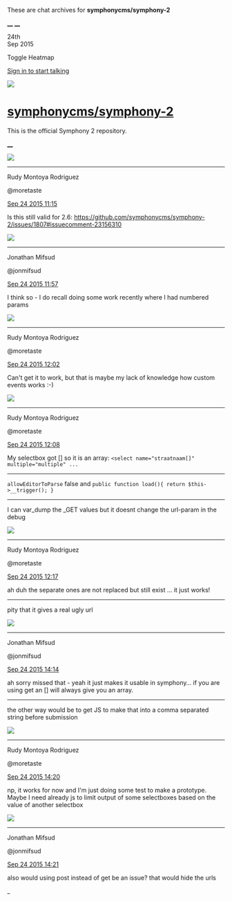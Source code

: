These are chat archives for **symphonycms/symphony-2**

[__](/symphonycms/symphony-2/archives/2015/09/25)
[__](/symphonycms/symphony-2/archives/2015/09/23)

24th  
Sep 2015

Toggle Heatmap

[Sign in to start talking](/login?action=login&button=archive-login)

![](https://avatars-02.gitter.im/group/iv/3/57542c45c43b8c601977197e?s=48)

#  [symphonycms/symphony-2](/symphonycms/symphony-2)

This is the official Symphony 2 repository.

[ __ ](/orgs/symphonycms/rooms "More symphonycms rooms" )

![](https://avatars2.githubusercontent.com/u/857982?v=3&s=30)

__ __

Rudy Montoya Rodriguez

@moretaste

[Sep 24 2015
11:15](https://gitter.im/symphonycms/symphony-2?at=5603db46d949403e7157403a ""
)

Is this still valid for 2.6:
<https://github.com/symphonycms/symphony-2/issues/1807#issuecomment-23156310>

![](https://avatars1.githubusercontent.com/u/859775?v=3&s=30)

__ __

Jonathan Mifsud

@jonmifsud

[Sep 24 2015
11:57](https://gitter.im/symphonycms/symphony-2?at=5603e52740f4ecd92f7185b1 ""
)

I think so - I do recall doing some work recently where I had numbered params

![](https://avatars2.githubusercontent.com/u/857982?v=3&s=30)

__ __

Rudy Montoya Rodriguez

@moretaste

[Sep 24 2015
12:02](https://gitter.im/symphonycms/symphony-2?at=5603e649e85e8d337252a7a7 ""
)

Can't get it to work, but that is maybe my lack of knowledge how custom events
works :-)

![](https://avatars2.githubusercontent.com/u/857982?v=3&s=30)

__ __

Rudy Montoya Rodriguez

@moretaste

[Sep 24 2015
12:08](https://gitter.im/symphonycms/symphony-2?at=5603e7bee85e8d337252a7c4 ""
)

My selectbox got [] so it is an array: `<select name="straatnaam[]"
multiple="multiple" ...`

__ __

`allowEditorToParse` false and `public function load(){ return
$this->__trigger(); }`

__ __

I can var_dump the _GET values but it doesnt change the url-param in the debug

![](https://avatars2.githubusercontent.com/u/857982?v=3&s=30)

__ __

Rudy Montoya Rodriguez

@moretaste

[Sep 24 2015
12:17](https://gitter.im/symphonycms/symphony-2?at=5603e9ced949403e715741fd ""
)

ah duh the separate ones are not replaced but still exist ... it just works!

__ __

pity that it gives a real ugly url

![](https://avatars1.githubusercontent.com/u/859775?v=3&s=30)

__ __

Jonathan Mifsud

@jonmifsud

[Sep 24 2015
14:14](https://gitter.im/symphonycms/symphony-2?at=5604052b5c1379fe64595aa6 ""
)

ah sorry missed that - yeah it just makes it usable in symphony… if you are
using get an [] will always give you an array.

__ __

the other way would be to get JS to make that into a comma separated string
before submission

![](https://avatars2.githubusercontent.com/u/857982?v=3&s=30)

__ __

Rudy Montoya Rodriguez

@moretaste

[Sep 24 2015
14:20](https://gitter.im/symphonycms/symphony-2?at=560406c1d949403e7157474b ""
)

np, it works for now and I'm just doing some test to make a prototype. Maybe I
need already js to limit output of some selectboxes based on the value of
another selectbox

![](https://avatars1.githubusercontent.com/u/859775?v=3&s=30)

__ __

Jonathan Mifsud

@jonmifsud

[Sep 24 2015
14:21](https://gitter.im/symphonycms/symphony-2?at=560406dd5c1379fe64595aec ""
)

also would using post instead of get be an issue? that would hide the urls

_

